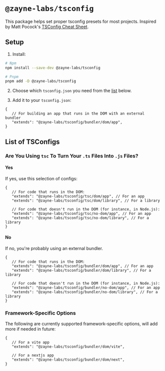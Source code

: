 # `@zayne-labs/tsconfig`

This package helps set proper tsconfig presets for most projects. Inspired by Matt Pocock's [TSConfig Cheat Sheet](https://www.totaltypescript.com/tsconfig-cheat-sheet).

## Setup

1. Install:

```bash
# Npm
npm install --save-dev @zayne-labs/tsconfig

# Pnpm
pnpm add -D @zayne-labs/tsconfig
```

2. Choose which `tsconfig.json` you need from the [list](#list-of-tsconfigs) below.

3. Add it to your `tsconfig.json`:

```jsonc
{
   // For building an app that runs in the DOM with an external bundler
   "extends": "@zayne-labs/tsconfig/bundler/dom/app",
}
```

## List of TSConfigs

### Are You Using `tsc` To Turn Your `.ts` Files Into `.js` Files?

#### Yes

If yes, use this selection of configs:

```jsonc
{
   // For code that runs in the DOM:
   "extends": "@zayne-labs/tsconfig/tsc/dom/app", // For an app
   "extends": "@zayne-labs/tsconfig/tsc/dom/library", // For a library

   // For code that doesn't run in the DOM (for instance, in Node.js):
   "extends": "@zayne-labs/tsconfig/tsc/no-dom/app", // For an app
   "extends": "@zayne-labs/tsconfig/tsc/no-dom/library", // For a library
}
```

#### No

If no, you're probably using an external bundler.

```jsonc
{
   // For code that runs in the DOM:
   "extends": "@zayne-labs/tsconfig/bundler/dom/app", // For an app
   "extends": "@zayne-labs/tsconfig/bundler/dom/library", // For a library

   // For code that doesn't run in the DOM (for instance, in Node.js):
   "extends": "@zayne-labs/tsconfig/bundler/no-dom/app", // For an app
   "extends": "@zayne-labs/tsconfig/bundler/no-dom/library", // For a library
}
```

### Framework-Specific Options

The following are currently supported framework-specific options, will add more if needed in future:

```jsonc
{
   // For a vite app
   "extends": "@zayne-labs/tsconfig/bundler/dom/vite",

   // For a nextjs app
   "extends": "@zayne-labs/tsconfig/bundler/dom/next",
}
```
